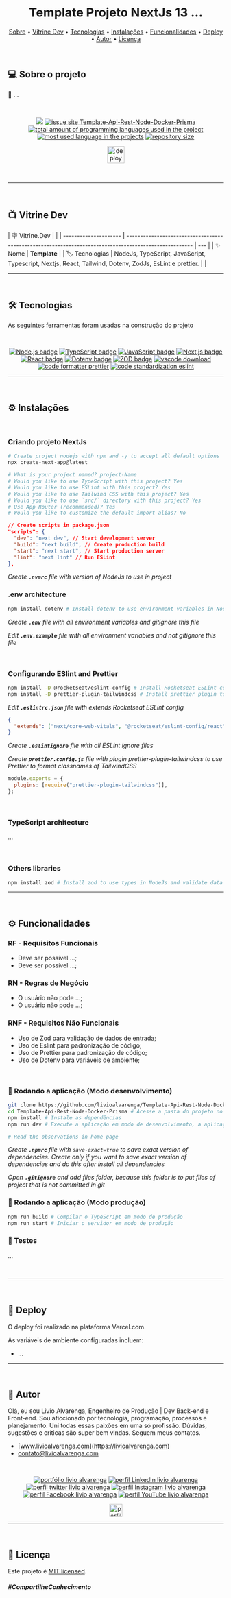 <h1 align="center"> 
	Template Projeto NextJs 13 ... 
</h1>
<p align="center">
 <a href="#-sobre-o-projeto">Sobre</a> •
 <a href="#-vitrine-dev">Vitrine Dev</a> •
 <a href="#-tecnologias">Tecnologias</a> •
 <a href="#-instalação">Instalações</a> •
 <a href="#-funcionalidades">Funcionalidades</a> •
 <a href="#-deploy">Deploy</a> •
 <a href="#-autor">Autor</a> • 
 <a href="#-licença">Licença</a>
</p>

&nbsp;
<a id="-sobre-o-projeto"></a>

## 💻 Sobre o projeto

🚀 ...

&nbsp;

<p align="center">
  <a href="#license"><img src="https://img.shields.io/github/license/LivioAlvarenga/Template-Api-Rest-Node-Docker-Prisma?color=ff0000"></a>
  <a href="https://github.com/LivioAlvarenga/Template-Api-Rest-Node-Docker-Prisma/issues"><img src="https://img.shields.io/github/issues/LivioAlvarenga/Template-Api-Rest-Node-Docker-Prisma" alt="issue site Template-Api-Rest-Node-Docker-Prisma" /></a>
  <a href="https://github.com/LivioAlvarenga/Template-Api-Rest-Node-Docker-Prisma"><img src="https://img.shields.io/github/languages/count/LivioAlvarenga/Template-Api-Rest-Node-Docker-Prisma" alt="total amount of programming languages used in the project" /></a>
  <a href="https://github.com/LivioAlvarenga/Template-Api-Rest-Node-Docker-Prisma"><img src="https://img.shields.io/github/languages/top/LivioAlvarenga/Template-Api-Rest-Node-Docker-Prisma" alt="most used language in the projects" /></a>
  <a href="https://github.com/LivioAlvarenga/Template-Api-Rest-Node-Docker-Prisma"><img src="https://img.shields.io/github/repo-size/LivioAlvarenga/Template-Api-Rest-Node-Docker-Prisma" alt="repository size" /></a>
<p>

<p align="center">
  <a href= "https://vercel.com/"><img alt="deploy badge Vercel" height=40 src="https://img.shields.io/static/v1?logoWidth=15&logoColor=000000&logo=Vercel&label=Cloud Hosting Platform&message=Vercel&color=000000"></a>
<p>

&nbsp;

---

&nbsp;
<a id="-vitrine-dev"></a>

## 📺 Vitrine Dev

| :placard: Vitrine.Dev |                                                                                                        |
| --------------------- | ------------------------------------------------------------------------------------------------------ | --- |
| :sparkles: Nome       | **Template**                                                                                           |
| :label: Tecnologias   | NodeJs, TypeScript, JavaScript, Typescript, Nextjs, React, Tailwind, Dotenv, ZodJs, EsLint e prettier. |     |

---

&nbsp;
<a id="-tecnologias"></a>

## 🛠 Tecnologias

As seguintes ferramentas foram usadas na construção do projeto

&nbsp;

<p align="center">
  <!-- <a href= ""><img alt="" src="https://img.shields.io/static/v1?logoWidth=15&logoColor=ECD53F&logo=.ENV&label=Managing Environment Variables&message=.ENV&color=ECD53F"></a> -->
  <a href= "https://nodejs.org/en/" target="_blank" rel="noopener noreferrer"><img alt="Node.js badge" src="https://raw.githubusercontent.com/LivioAlvarenga/LivioAlvarenga/2467074c4c912dd04b12bcee1076cb5ca7ba9eaf/files/nodejs-badge.svg"></a>
  <a href= "https://www.typescriptlang.org/" target="_blank" rel="noopener noreferrer"><img alt="TypeScript badge" src="https://raw.githubusercontent.com/LivioAlvarenga/LivioAlvarenga/2467074c4c912dd04b12bcee1076cb5ca7ba9eaf/files/typescript-badge.svg"></a>
  <a href= "https://www.javascript.com/" target="_blank" rel="noopener noreferrer"><img alt="JavaScript badge" src="https://raw.githubusercontent.com/LivioAlvarenga/LivioAlvarenga/2467074c4c912dd04b12bcee1076cb5ca7ba9eaf/files/javascript-badge.svg"></a>
  <a href= "https://nextjs.org/"><img alt="Next.js badge" src="https://raw.githubusercontent.com/LivioAlvarenga/LivioAlvarenga/d0444795ba750206fa52326b03a097df76171407/files/nextjs-badge.svg"></a>
  <a href= "https://reactjs.org/"><img alt="React badge" src="https://raw.githubusercontent.com/LivioAlvarenga/LivioAlvarenga/d0444795ba750206fa52326b03a097df76171407/files/react-badge.svg"></a>
  <a href= "https://www.dotenv.org/" target="_blank" rel="noopener noreferrer"><img alt="Dotenv badge" src="https://raw.githubusercontent.com/LivioAlvarenga/LivioAlvarenga/4eed338fdcd547570ed365f2b344e43c8202e88f/files/dotenv-badge.svg"></a>
  <a href= "https://zod.dev/" target="_blank" rel="noopener noreferrer"><img alt="ZOD badge" src="https://raw.githubusercontent.com/LivioAlvarenga/LivioAlvarenga/7caba2f743ee9b61f0225a22da57466ecb67097c/files/zod-badge.svg"></a>
  <a href= "https://code.visualstudio.com/download" target="_blank" rel="noopener noreferrer"><img alt="vscode download" src="https://raw.githubusercontent.com/LivioAlvarenga/LivioAlvarenga/2467074c4c912dd04b12bcee1076cb5ca7ba9eaf/files/vsCode-badge.svg"></a>
  <a href= "https://github.com/prettier/prettier" target="_blank" rel="noopener noreferrer"><img alt="code formatter prettier" src="https://raw.githubusercontent.com/LivioAlvarenga/LivioAlvarenga/2467074c4c912dd04b12bcee1076cb5ca7ba9eaf/files/prettier-badge.svg"></a>
  <a href= "https://eslint.org/" target="_blank" rel="noopener noreferrer"><img alt="code standardization eslint" src="https://raw.githubusercontent.com/LivioAlvarenga/LivioAlvarenga/59575ed19b13121cd113cfc66a71f18dea210c79/files/eslint-badge.svg"></a>
</p>

---

&nbsp;
<a id="-instalação"></a>

## ⚙️ Instalações

&nbsp;

### Criando **projeto NextJs**

```bash
# Create project nodejs with npm and -y to accept all default options
npx create-next-app@latest

# What is your project named? project-Name
# Would you like to use TypeScript with this project? Yes
# Would you like to use ESLint with this project? Yes
# Would you like to use Tailwind CSS with this project? Yes
# Would you like to use `src/` directory with this project? Yes
# Use App Router (recommended)? Yes
# Would you like to customize the default import alias? No
```

```json
// Create scripts in package.json
"scripts": {
  "dev": "next dev", // Start development server
  "build": "next build", // Create production build
  "start": "next start", // Start production server
  "lint": "next lint" // Run ESLint
},
```

_Create **`.nvmrc`** file with version of NodeJs to use in project_
&nbsp;

### **.env** architecture

```bash
npm install dotenv # Install dotenv to use environment variables in NodeJs
```

_Create **`.env`** file with all environment variables and gitignore this file_

_Edit **`.env.example`** file with all environment variables and not gitignore this file_

&nbsp;

### Configurando **ESlint and Prettier**

```bash
npm install -D @rocketseat/eslint-config # Install Rocketseat ESLint config
npm install -D prettier-plugin-tailwindcss # Install prettier plugin to use TailwindCSS
```

_Edit **`.eslintrc.json`** file with extends Rocketseat ESLint config_

```json
{
  "extends": ["next/core-web-vitals", "@rocketseat/eslint-config/react"]
}
```

_Create **`.eslintignore`** file with all ESLint ignore files_

_Create **`prettier.config.js`** file with plugin prettier-plugin-tailwindcss to use Prettier to format classnames of TailwindCSS_

```javascript
module.exports = {
  plugins: [require("prettier-plugin-tailwindcss")],
};
```

&nbsp;

### **TypeScript** architecture

...

&nbsp;

### **Others** libraries

```bash
npm install zod # Install zod to use types in NodeJs and validate data
```

---

&nbsp;
<a id="-funcionalidades"></a>

## ⚙️ Funcionalidades

### RF - Requisitos Funcionais

- Deve ser possível ...;
- Deve ser possível ...;

### RN - Regras de Negócio

- O usuário não pode ...;
- O usuário não pode ...;

### RNF - Requisitos Não Funcionais

- Uso de Zod para validação de dados de entrada;
- Uso de Eslint para padronização de código;
- Uso de Prettier para padronização de código;
- Uso de Dotenv para variáveis de ambiente;

&nbsp;

### 🧭 Rodando a aplicação (Modo desenvolvimento)

```bash
git clone https://github.com/livioalvarenga/Template-Api-Rest-Node-Docker-Prisma.git # Clone este repositório
cd Template-Api-Rest-Node-Docker-Prisma # Acesse a pasta do projeto no seu terminal/cmd
npm install # Instale as dependências
npm run dev # Execute a aplicação em modo de desenvolvimento, a aplicação será aberta na porta:3000 - acesse http://localhost:3000

# Read the observations in home page
```

_Create **`.npmrc`** file with `save-exact=true` to save exact version of dependencies. Create only if you want to save exact version of dependencies and do this after install all dependencies_

_Open **`.gitignore`** and add files folder, because this folder is to put files of project that is not committed in git_

### 🧭 Rodando a aplicação (Modo produção)

```bash
npm run build # Compilar o TypeScript em modo de produção
npm run start # Iniciar o servidor em modo de produção
```

### 🧭 Testes

...

&nbsp;

---

&nbsp;
<a id="-deploy"></a>

## 🚀 Deploy

O deploy foi realizado na plataforma Vercel.com.

As variáveis de ambiente configuradas incluem:

- ...

---

&nbsp;
<a id="-autor"></a>

## 🦸 Autor

Olá, eu sou Livio Alvarenga, Engenheiro de Produção | Dev Back-end e Front-end. Sou aficcionado por tecnologia, programação, processos e planejamento. Uni todas essas paixões em uma só profissão. Dúvidas, sugestões e críticas são super bem vindas. Seguem meus contatos.

- [www.livioalvarenga.com](https://livioalvarenga.com)
- contato@livioalvarenga.com

&nbsp;

<p align="center">
  <a href= "https://www.livioalvarenga.com/"><img alt="portfólio livio alvarenga" src="https://raw.githubusercontent.com/LivioAlvarenga/LivioAlvarenga/3109a24e71f07dbad193ae0ddbc43b69b39c7adf/files/badgePortifolioLivio.svg"></a>
  <a href= "https://www.linkedin.com/in/livio-alvarenga-planejamento-mrp-engenheiro-produ%C3%A7%C3%A3o-materiais-vba-powerbi/"><img alt="perfil LinkedIn livio alvarenga" src="https://img.shields.io/static/v1?logoWidth=15&logoColor=0A66C2&logo=LinkedIn&label=LinkedIn&message=Livio Alvarenga&color=0A66C2"></a>
  <a href= "https://twitter.com/AlvarengaLivio"><img alt="perfil twitter livio alvarenga" src="https://img.shields.io/static/v1?logoWidth=15&logoColor=1DA1F2&logo=Twitter&label=Twitter&message=@AlvarengaLivio&color=1DA1F2"></a>
  <a href= "https://www.instagram.com/livio_alvarenga/"><img alt="perfil Instagram livio alvarenga" src="https://img.shields.io/static/v1?logoWidth=15&logoColor=E4405F&logo=Instagram&label=Instagram&message=@livio_alvarenga&color=E4405F"></a>
  <a href= "https://www.facebook.com/profile.php?id=100083957091312"><img alt="perfil Facebook livio alvarenga" src="https://img.shields.io/static/v1?logoWidth=15&logoColor=1877F2&logo=Facebook&label=Facebook&message=Livio Alvarenga&color=1877F2"></a>
  <a href= "https://www.youtube.com/channel/UCrZgsh8IWyyNrRZ7cjrPbcg"><img alt="perfil YouTube livio alvarenga" src="https://img.shields.io/static/v1?logoWidth=15&logoColor=FF0000&logo=YouTube&label=Youtube&message=Livio Alvarenga&color=FF0000"></a>
</p>
<p align="center">
 <a href= "https://cursos.alura.com.br/vitrinedev/livioalvarenga"><img alt="perfil vitrinedev livio alvarenga" align="center" height="30" src="https://raw.githubusercontent.com/LivioAlvarenga/LivioAlvarenga/e0f5b5a82976af114d957c20f0c78b4d304a68a0/files/vitrinedev.svg"></a>
</p>

---

&nbsp;
<a id="-licença"></a>

## 📝 Licença

Este projeto é [MIT licensed](./LICENSE).

##### _#CompartilheConhecimento_
